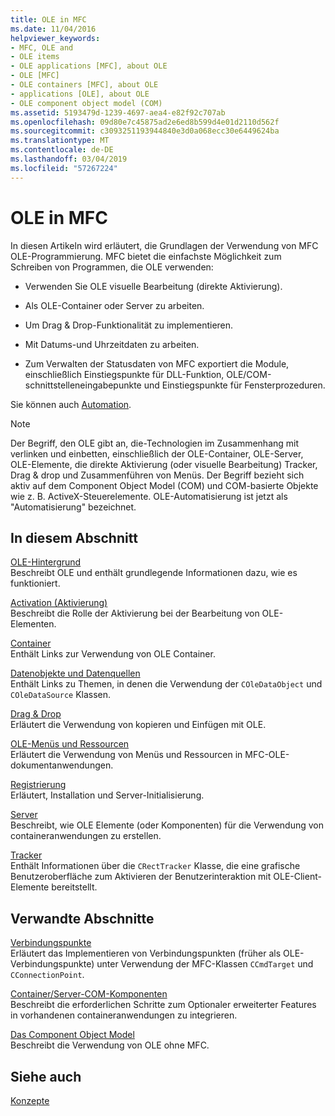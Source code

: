 ```yaml
---
title: OLE in MFC
ms.date: 11/04/2016
helpviewer_keywords:
- MFC, OLE and
- OLE items
- OLE applications [MFC], about OLE
- OLE [MFC]
- OLE containers [MFC], about OLE
- applications [OLE], about OLE
- OLE component object model (COM)
ms.assetid: 5193479d-1239-4697-aea4-e82f92c707ab
ms.openlocfilehash: 09d80e7c45875ad2e6ed8b599d4e01d2110d562f
ms.sourcegitcommit: c3093251193944840e3d0a068ecc30e6449624ba
ms.translationtype: MT
ms.contentlocale: de-DE
ms.lasthandoff: 03/04/2019
ms.locfileid: "57267224"
---
```

# <a name="ole-in-mfc"></a>OLE in MFC

In diesen Artikeln wird erläutert, die Grundlagen der Verwendung von MFC OLE-Programmierung. MFC bietet die einfachste Möglichkeit zum Schreiben von Programmen, die OLE verwenden:

- Verwenden Sie OLE visuelle Bearbeitung (direkte Aktivierung).

- Als OLE-Container oder Server zu arbeiten.

- Um Drag & Drop-Funktionalität zu implementieren.

- Mit Datums-und Uhrzeitdaten zu arbeiten.

- Zum Verwalten der Statusdaten von MFC exportiert die Module, einschließlich Einstiegspunkte für DLL-Funktion, OLE/COM-schnittstelleneingabepunkte und Einstiegspunkte für Fensterprozeduren.

Sie können auch [Automation](../mfc/automation.md).

> [!NOTE]
>  Der Begriff, den OLE gibt an, die-Technologien im Zusammenhang mit verlinken und einbetten, einschließlich der OLE-Container, OLE-Server, OLE-Elemente, die direkte Aktivierung (oder visuelle Bearbeitung) Tracker, Drag & drop und Zusammenführen von Menüs. Der Begriff bezieht sich aktiv auf dem Component Object Model (COM) und COM-basierte Objekte wie z. B. ActiveX-Steuerelemente. OLE-Automatisierung ist jetzt als "Automatisierung" bezeichnet.

## <a name="in-this-section"></a>In diesem Abschnitt

[OLE-Hintergrund](../mfc/ole-background.md)<br/>
Beschreibt OLE und enthält grundlegende Informationen dazu, wie es funktioniert.

[Activation (Aktivierung)](../mfc/activation-cpp.md)<br/>
Beschreibt die Rolle der Aktivierung bei der Bearbeitung von OLE-Elementen.

[Container](../mfc/containers.md)<br/>
Enthält Links zur Verwendung von OLE Container.

[Datenobjekte und Datenquellen](../mfc/data-objects-and-data-sources-ole.md)<br/>
Enthält Links zu Themen, in denen die Verwendung der `COleDataObject` und `COleDataSource` Klassen.

[Drag & Drop](../mfc/drag-and-drop-ole.md)<br/>
Erläutert die Verwendung von kopieren und Einfügen mit OLE.

[OLE-Menüs und Ressourcen](../mfc/menus-and-resources-ole.md)<br/>
Erläutert die Verwendung von Menüs und Ressourcen in MFC-OLE-dokumentanwendungen.

[Registrierung](../mfc/registration.md)<br/>
Erläutert, Installation und Server-Initialisierung.

[Server](../mfc/servers.md)<br/>
Beschreibt, wie OLE Elemente (oder Komponenten) für die Verwendung von containeranwendungen zu erstellen.

[Tracker](../mfc/trackers.md)<br/>
Enthält Informationen über die `CRectTracker` Klasse, die eine grafische Benutzeroberfläche zum Aktivieren der Benutzerinteraktion mit OLE-Client-Elemente bereitstellt.

## <a name="related-sections"></a>Verwandte Abschnitte

[Verbindungspunkte](../mfc/connection-points.md)<br/>
Erläutert das Implementieren von Verbindungspunkten (früher als OLE-Verbindungspunkte) unter Verwendung der MFC-Klassen `CCmdTarget` und `CConnectionPoint`.

[Container/Server-COM-Komponenten](../mfc/containers-advanced-features.md)<br/>
Beschreibt die erforderlichen Schritte zum Optionaler erweiterter Features in vorhandenen containeranwendungen zu integrieren.

[Das Component Object Model](/windows/desktop/com/the-component-object-model)<br/>
Beschreibt die Verwendung von OLE ohne MFC.

## <a name="see-also"></a>Siehe auch

[Konzepte](../mfc/mfc-concepts.md)
